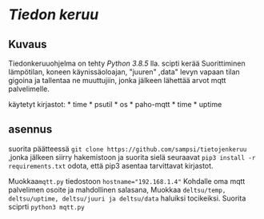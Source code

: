 #  *Tiedon keruu*



##  Kuvaus
Tiedonkeruuohjelma on tehty *Python 3.8.5* lla.
scipti kerää Suorittiminen lämpötilan, koneen käynissäoloajan, "juuren" ,data" levyn vapaan tilan gigoina ja tallentaa ne muuttujiin,
jonka jälkeen lähettää arvot mqtt palvelimelle.

käytetyt kirjastot:
	* time
	* psutil
	* os
	* paho-mqtt
	* time 
	* uptime 

##  asennus

suorita päätteessä  `git clone https://github.com/sampsi/tietojenkeruu` ,jonka jälkeen siirry hakemistoon ja suorita sielä seuraavat `pip3 install -r requirements.txt`
odota, että pip3 asentaa tarvittavat kirjastot. 

Muokkaa`mqtt.py` tiedostoon `hostname="192.168.1.4"` Kohdalle oma mqtt palvelimen osoite ja mahdollinen salasana,
Muokkaa `deltsu/temp, deltsu/uptime, deltsu/juuri ja deltsu/data` haluiksi tocikeiksi. 
Suorita sciprti `python3 mqtt.py`

